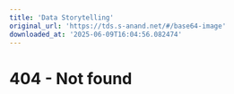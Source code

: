 ```yaml
---
title: 'Data Storytelling'
original_url: 'https://tds.s-anand.net/#/base64-image'
downloaded_at: '2025-06-09T16:04:56.082474'
---
```

404 - Not found
===============